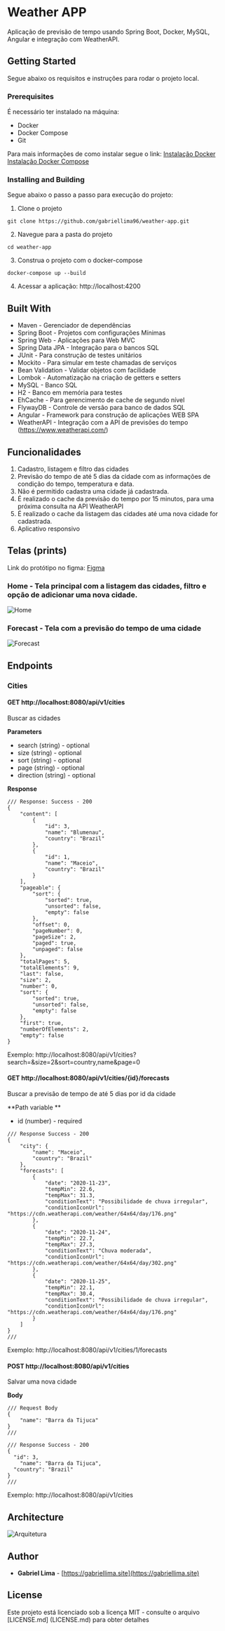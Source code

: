 # Weather APP

Aplicação de previsão de tempo usando Spring Boot, Docker, MySQL, Angular e integração com WeatherAPI.

## Getting Started

Segue abaixo os requisitos e instruções para rodar o projeto local.

### Prerequisites

É necessário ter instalado na máquina:
- Docker 
- Docker Compose
- Git

Para mais informações de como instalar segue o link:
[Instalação Docker](https://docs.docker.com/get-docker/)
[Instalação Docker Compose](https://docs.docker.com/compose/)

### Installing and Building

Segue abaixo o passo a passo para execução do projeto:

1. Clone o projeto

```
git clone https://github.com/gabriellima96/weather-app.git
```

2. Navegue para a pasta do projeto

```
cd weather-app
```

3. Construa o projeto com o docker-compose
```
docker-compose up --build
```

4. Acessar a aplicação: http://localhost:4200

## Built With

* Maven - Gerenciador de dependências
* Spring Boot - Projetos com configurações Mínimas
* Spring Web - Aplicações para Web MVC
* Spring Data JPA - Integração para o bancos SQL
* JUnit - Para construção de testes unitários
* Mockito - Para simular em teste chamadas de serviços
* Bean Validation - Validar objetos com facilidade
* Lombok - Automatização na criação de getters e setters
* MySQL - Banco SQL
* H2 - Banco em memória para testes
* EhCache - Para gerencimento de cache de segundo nível
* FlywayDB - Controle de versão para banco de dados SQL
* Angular - Framework para construção de aplicações WEB SPA
* WeatherAPI - Integração com a API de previsões do tempo (https://www.weatherapi.com/)

## Funcionalidades

1. Cadastro, listagem e filtro das cidades
2. Previsão do tempo de até 5 dias da cidade com as informações de condição do tempo, temperatura e data.
3. Não é permitido cadastra uma cidade já cadastrada.
5. É realizado o cache da previsão do tempo por 15 minutos, para uma próxima consulta na API WeatherAPI
6. É realizado o cache da listagem das cidades até uma nova cidade for cadastrada.
7. Aplicativo responsivo

## Telas (prints)

Link do protótipo no figma: [Figma](https://www.figma.com/file/oZd1QXrTK0mkDvEjx5BfcA/Aplicativo-de-tempo?node-id=0%3A1)

### Home - Tela principal com a listagem das cidades, filtro e opção de adicionar uma nova cidade.

![Home](https://github.com/gabriellima96/weather-app/blob/main/home.png)

### Forecast - Tela com a previsão do tempo de uma cidade

![Forecast](https://github.com/gabriellima96/weather-app/blob/main/forecast.png)

## Endpoints

### Cities

#### GET http://localhost:8080/api/v1/cities
Buscar as cidades

**Parameters**
- search (string) - optional 
- size (string) - optional
- sort (string) - optional
- page (string) - optional
- direction (string) - optional

**Response**

``` 
/// Response: Success - 200
{
    "content": [
        {
            "id": 3,
            "name": "Blumenau",
            "country": "Brazil"
        },
        {
            "id": 1,
            "name": "Maceio",
            "country": "Brazil"
        }
    ],
    "pageable": {
        "sort": {
            "sorted": true,
            "unsorted": false,
            "empty": false
        },
        "offset": 0,
        "pageNumber": 0,
        "pageSize": 2,
        "paged": true,
        "unpaged": false
    },
    "totalPages": 5,
    "totalElements": 9,
    "last": false,
    "size": 2,
    "number": 0,
    "sort": {
        "sorted": true,
        "unsorted": false,
        "empty": false
    },
    "first": true,
    "numberOfElements": 2,
    "empty": false
}
```
Exemplo:
http://localhost:8080/api/v1/cities?search=&size=2&sort=country,name&page=0

#### GET http://localhost:8080/api/v1/cities/{id}/forecasts
Buscar a previsão de tempo de até 5 dias por id da cidade

**Path variable **
- id (number) - required
```
/// Response Success - 200
{
    "city": {
        "name": "Maceio",
        "country": "Brazil"
    },
    "forecasts": [
        {
            "date": "2020-11-23",
            "tempMin": 22.6,
            "tempMax": 31.3,
            "conditionText": "Possibilidade de chuva irregular",
            "conditionIconUrl": "https://cdn.weatherapi.com/weather/64x64/day/176.png"
        },
        {
            "date": "2020-11-24",
            "tempMin": 22.7,
            "tempMax": 27.3,
            "conditionText": "Chuva moderada",
            "conditionIconUrl": "https://cdn.weatherapi.com/weather/64x64/day/302.png"
        },
        {
            "date": "2020-11-25",
            "tempMin": 22.1,
            "tempMax": 30.4,
            "conditionText": "Possibilidade de chuva irregular",
            "conditionIconUrl": "https://cdn.weatherapi.com/weather/64x64/day/176.png"
        }
    ]
}
///
```
Exemplo:
http://localhost:8080/api/v1/cities/1/forecasts

#### POST http://localhost:8080/api/v1/cities
Salvar uma nova cidade

**Body**
```
/// Request Body
{
	"name": "Barra da Tijuca"
}
///
```

```
/// Response Success - 200
{
  "id": 3,
	"name": "Barra da Tijuca",
  "country": "Brazil"
}
///
```
Exemplo:
http://localhost:8080/api/v1/cities

## Architecture

![Arquitetura](https://github.com/gabriellima96/weather-app/blob/main/arquitetura%20em%20camadas.png)

## Author

* **Gabriel Lima** - [https://gabriellima.site](https://gabriellima.site)

## License

Este projeto está licenciado sob a licença MIT - consulte o arquivo [LICENSE.md] (LICENSE.md) para obter detalhes
